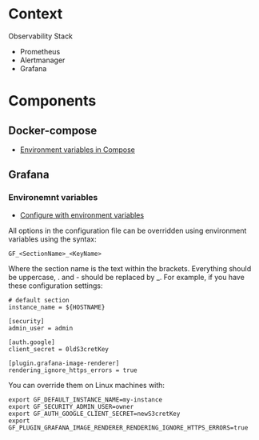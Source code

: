 # Context
Observability Stack
* Prometheus
* Alertmanager
* Grafana

# Components
## Docker-compose
* [Environment variables in Compose](https://docs.docker.com/compose/environment-variables/)

## Grafana
### Environemnt variables
* [Configure with environment variables](https://grafana.com/docs/grafana/latest/administration/configuration/#configure-with-environment-variables)

All options in the configuration file can be overridden using environment variables using the syntax:

```
GF_<SectionName>_<KeyName>
```

Where the section name is the text within the brackets. Everything should be uppercase, . and - should be replaced by _. For example, if you have these configuration settings:

```
# default section
instance_name = ${HOSTNAME}

[security]
admin_user = admin

[auth.google]
client_secret = 0ldS3cretKey

[plugin.grafana-image-renderer]
rendering_ignore_https_errors = true
```

You can override them on Linux machines with:

```
export GF_DEFAULT_INSTANCE_NAME=my-instance
export GF_SECURITY_ADMIN_USER=owner
export GF_AUTH_GOOGLE_CLIENT_SECRET=newS3cretKey
export GF_PLUGIN_GRAFANA_IMAGE_RENDERER_RENDERING_IGNORE_HTTPS_ERRORS=true
```